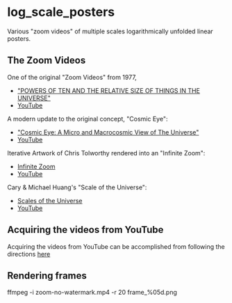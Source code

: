 # log_scale_posters
Various "zoom videos" of multiple scales logarithmically unfolded linear posters.


## The Zoom Videos
One of the original "Zoom Videos" from 1977,

* ["POWERS OF TEN AND THE RELATIVE SIZE OF THINGS IN THE UNIVERSE"](https://www.eamesoffice.com/the-work/powers-of-ten/)
* [YouTube](https://www.youtube.com/watch?v=0fKBhvDjuy0)

A modern update to the original concept, "Cosmic Eye":

* ["Cosmic Eye: A Micro and Macrocosmic View of The Universe"](https://www.rickhanson.net/cosmic-eye-micro-macrocosmic-view-universe/)
* [YouTube](https://www.youtube.com/watch?v=Kpr-bnJ_K78)

Iterative Artwork of Chris Tolworthy rendered into an "Infinite Zoom":

* [Infinite Zoom](http://www.tedagame.com/zoomvideo/)
* [YouTube](https://www.youtube.com/watch?v=0vnA_KIojLg)

Cary & Michael Huang's "Scale of the Universe":

* [Scales of the Universe](https://htwins.net/scale2/)
* [YouTube](https://www.youtube.com/watch?v=6XHa6EDCBzo)

## Acquiring the videos from YouTube
Acquiring the videos from YouTube can be accomplished from following the directions [here](https://www.lifewire.com/convert-youtube-videos-to-mp4-with-vlc-media-player-2438324)

## Rendering frames

ffmpeg -i zoom-no-watermark.mp4 -r 20 frame_%05d.png
